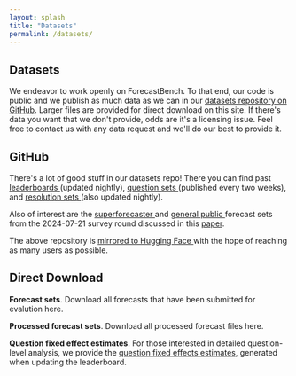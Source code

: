 ```yaml
---
layout: splash
title: "Datasets"
permalink: /datasets/
---
```


<section class="site-feature-card">
  <div class="site-feature-row__content">
    <div class="site-feature-row__left-2">
      <h1 class="site-feature-row__title">Datasets</h1>
      <p>We endeavor to work openly on ForecastBench. To that end, our code is public and we publish as much data as we can in our <a href="https://github.com/forecastingresearch/forecastbench-datasets">datasets repository on GitHub<i class="fa-solid fa-arrow-up-right-from-square"></i></a>. Larger files are provided for direct download on this site. If there's data you want that we don't provide, odds are it's a licensing issue. Feel free to contact us with any data request and we'll do our best to provide it.</p>
    </div>
  </div>
</section>

<section class="site-feature-card">
  <div class="site-feature-row__content">
    <div class="site-feature-row__left-2">
      <h1 class="site-feature-row__title">GitHub</h1>
      <p>There's a lot of good stuff in our datasets repo! There you can find past <a href="https://github.com/forecastingresearch/forecastbench-datasets/tree/main/leaderboards">leaderboards <i class="fa-solid fa-arrow-up-right-from-square"></i></a> (updated nightly), <a href="https://github.com/forecastingresearch/forecastbench-datasets/tree/main/datasets/question_sets">question sets <i class="fa-solid fa-arrow-up-right-from-square"></i></a> (published every two weeks), and <a href="https://github.com/forecastingresearch/forecastbench-datasets/tree/main/datasets/resolution_sets">resolution sets <i class="fa-solid fa-arrow-up-right-from-square"></i></a> (also updated nightly).</p>
      <p>Also of interest are the <a href="https://github.com/forecastingresearch/forecastbench-datasets/blob/main/datasets/forecast_sets/2024-07-21/2024-07-21.ForecastBench.human_super_individual.json">superforecaster <i class="fa-solid fa-arrow-up-right-from-square"></i></a> and <a href="https://github.com/forecastingresearch/forecastbench-datasets/blob/main/datasets/forecast_sets/2024-07-21/2024-07-21.ForecastBench.human_public_individual.json">general public <i class="fa-solid fa-arrow-up-right-from-square"></i></a> forecast sets from the 2024-07-21 survey round discussed in this <a href="/docs/#paper">paper</a>.</p>
      <p>The above repository is <a href="https://huggingface.co/datasets/forecastingresearch/forecastbench-datasets">mirrored to Hugging Face <i class="fa-solid fa-arrow-up-right-from-square"></i></a> with the hope of reaching as many users as possible.</p>
    </div>
  </div>
</section>

<section class="site-feature-card">
  <div class="site-feature-row__content">
    <div class="site-feature-row__left-2">
      <h1 class="site-feature-row__title">Direct Download</h1>
      <p><strong>Forecast sets</strong>. Download all forecasts that have been submitted for evalution here.</p>
      <p><strong>Processed forecast sets</strong>. Download all processed forecast files here.</p>
      <p><strong>Question fixed effect estimates</strong>. For those interested in detailed question-level analysis, we provide the <a href="/datasets/question-fixed-effects/">question fixed effects estimates</a>, generated when updating the leaderboard.</p>
    </div>
  </div>
</section>
